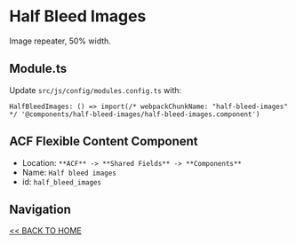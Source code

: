 # Half Bleed Images

Image repeater, 50% width.

## Module.ts

Update `src/js/config/modules.config.ts` with:

`HalfBleedImages: () => import(/* webpackChunkName: "half-bleed-images" */ '@components/half-bleed-images/half-bleed-images.component')`

## ACF Flexible Content Component

- Location: `**ACF** -> **Shared Fields** -> **Components**`
- Name: `Half bleed images`
- id: `half_bleed_images`

## Navigation

[<< BACK TO HOME](../README.md)
